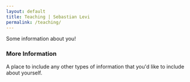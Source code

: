 ```yaml
---
layout: default
title: Teaching | Sebastian Levi
permalink: /teaching/
---
```


Some information about you!

### More Information

A place to include any other types of information that you'd like to include about yourself.




